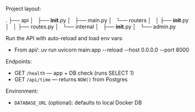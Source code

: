 Project layout:

.
├── api
│   ├── **init**.py
│   ├── main.py
│   └── routers
│   │ ├── **init**.py
│   │ ├── routes.py
│   └── internal
│   ├── **init**.py
│   └── admin.py

Run the API with auto-reload and load env vars:

- From api/: uv run uvicorn main:app --reload --host 0.0.0.0 --port 8000

Endpoints:

- GET `/health` — app + DB check (runs SELECT 1)
- GET `/api/time` — returns `NOW()` from Postgres

Environment:

- `DATABASE_URL` (optional): defaults to local Docker DB
